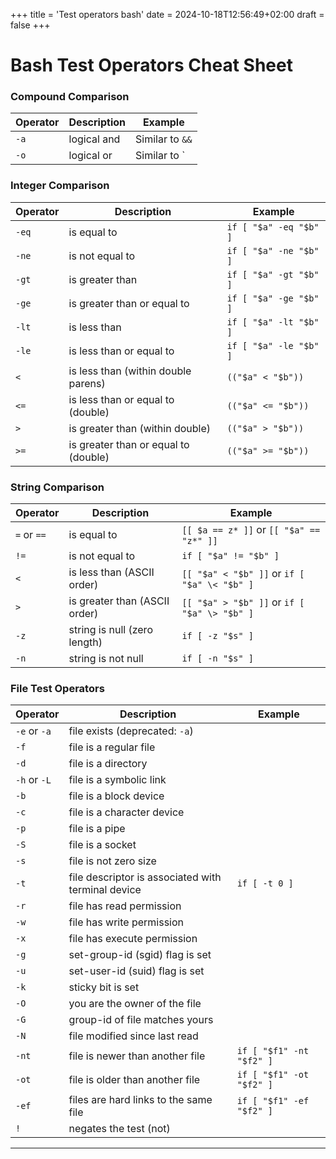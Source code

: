 +++
title = 'Test operators bash'
date = 2024-10-18T12:56:49+02:00
draft = false
+++

# Bash Test Operators Cheat Sheet

### Compound Comparison

| Operator | Description       | Example                      |
|----------|-------------------|------------------------------|
| `-a`     | logical and        | Similar to `&&`              |
| `-o`     | logical or         | Similar to `||`              |

### Integer Comparison

| Operator | Description                        | Example                          |
|----------|------------------------------------|----------------------------------|
| `-eq`    | is equal to                        | `if [ "$a" -eq "$b" ]`           |
| `-ne`    | is not equal to                    | `if [ "$a" -ne "$b" ]`           |
| `-gt`    | is greater than                    | `if [ "$a" -gt "$b" ]`           |
| `-ge`    | is greater than or equal to        | `if [ "$a" -ge "$b" ]`           |
| `-lt`    | is less than                       | `if [ "$a" -lt "$b" ]`           |
| `-le`    | is less than or equal to           | `if [ "$a" -le "$b" ]`           |
| `<`      | is less than (within double parens)| `(("$a" < "$b"))`                |
| `<=`     | is less than or equal to (double)  | `(("$a" <= "$b"))`               |
| `>`      | is greater than (within double)    | `(("$a" > "$b"))`                |
| `>=`     | is greater than or equal to (double)| `(("$a" >= "$b"))`               |

### String Comparison

| Operator | Description                             | Example                                              |
|----------|-----------------------------------------|------------------------------------------------------|
| `=` or `==` | is equal to                           | `[[ $a == z* ]]`  or `[[ "$a" == "z*" ]]`            |
| `!=`     | is not equal to                         | `if [ "$a" != "$b" ]`                                |
| `<`      | is less than (ASCII order)              | `[[ "$a" < "$b" ]]` or `if [ "$a" \< "$b" ]`         |
| `>`      | is greater than (ASCII order)           | `[[ "$a" > "$b" ]]` or `if [ "$a" \> "$b" ]`         |
| `-z`     | string is null (zero length)            | `if [ -z "$s" ]`                                     |
| `-n`     | string is not null                      | `if [ -n "$s" ]`                                     |

### File Test Operators

| Operator  | Description                                       | Example                                |
|-----------|---------------------------------------------------|----------------------------------------|
| `-e` or `-a` | file exists (deprecated: `-a`)                  |                                        |
| `-f`      | file is a regular file                            |                                        |
| `-d`      | file is a directory                               |                                        |
| `-h` or `-L` | file is a symbolic link                        |                                        |
| `-b`      | file is a block device                            |                                        |
| `-c`      | file is a character device                        |                                        |
| `-p`      | file is a pipe                                    |                                        |
| `-S`      | file is a socket                                  |                                        |
| `-s`      | file is not zero size                             |                                        |
| `-t`      | file descriptor is associated with terminal device| `if [ -t 0 ]`                         |
| `-r`      | file has read permission                          |                                        |
| `-w`      | file has write permission                         |                                        |
| `-x`      | file has execute permission                       |                                        |
| `-g`      | set-group-id (sgid) flag is set                   |                                        |
| `-u`      | set-user-id (suid) flag is set                    |                                        |
| `-k`      | sticky bit is set                                 |                                        |
| `-O`      | you are the owner of the file                     |                                        |
| `-G`      | group-id of file matches yours                   |                                        |
| `-N`      | file modified since last read                     |                                        |
| `-nt`     | file is newer than another file                   | `if [ "$f1" -nt "$f2" ]`              |
| `-ot`     | file is older than another file                   | `if [ "$f1" -ot "$f2" ]`              |
| `-ef`     | files are hard links to the same file             | `if [ "$f1" -ef "$f2" ]`              |
| `!`       | negates the test (not)                            |                                        |

---


